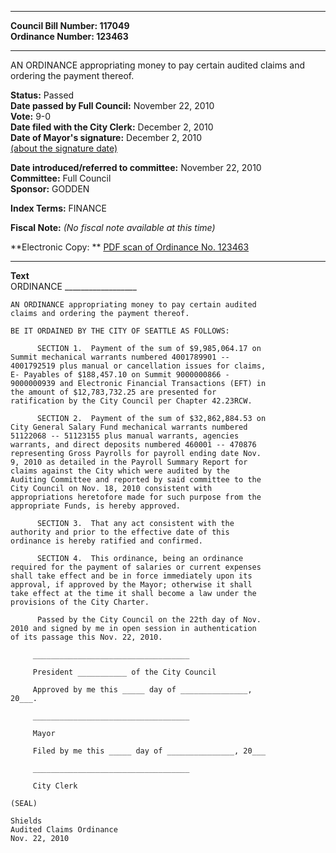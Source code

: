 * * * * *  
  
**Council Bill Number: [](#h0)[](#h2)117049**   
**Ordinance Number: 123463**  
  
* * * * *  
  
AN ORDINANCE appropriating money to pay certain audited claims and ordering the payment thereof.  
  
**Status:** Passed   
**Date passed by Full Council:** November 22, 2010   
**Vote:** 9-0   
**Date filed with the City Clerk:** December 2, 2010   
**Date of Mayor's signature:** December 2, 2010   
[(about the signature date)](/~public/approvaldate.htm)   
  
  
**Date introduced/referred to committee:** November 22, 2010   
**Committee:** Full Council   
**Sponsor:** GODDEN   
  
**Index Terms:** FINANCE  
  
**Fiscal Note:** *(No fiscal note available at this time)*  
  
**Electronic Copy: ** [PDF scan of Ordinance No. 123463](/~archives/Ordinances/Ord_123463.pdf)  
  
* * * * *  
  
**Text**  
    ORDINANCE __________________  
  
    AN ORDINANCE appropriating money to pay certain audited  
    claims and ordering the payment thereof.  
  
    BE IT ORDAINED BY THE CITY OF SEATTLE AS FOLLOWS:  
  
          SECTION 1.  Payment of the sum of $9,985,064.17 on  
    Summit mechanical warrants numbered 4001789901 --  
    4001792519 plus manual or cancellation issues for claims,  
    E- Payables of $188,457.10 on Summit 9000000866 -  
    9000000939 and Electronic Financial Transactions (EFT) in  
    the amount of $12,783,732.25 are presented for  
    ratification by the City Council per Chapter 42.23RCW.  
  
          SECTION 2.  Payment of the sum of $32,862,884.53 on  
    City General Salary Fund mechanical warrants numbered  
    51122068 -- 51123155 plus manual warrants, agencies  
    warrants, and direct deposits numbered 460001 -- 470876  
    representing Gross Payrolls for payroll ending date Nov.  
    9, 2010 as detailed in the Payroll Summary Report for  
    claims against the City which were audited by the  
    Auditing Committee and reported by said committee to the  
    City Council on Nov. 18, 2010 consistent with  
    appropriations heretofore made for such purpose from the  
    appropriate Funds, is hereby approved.  
  
          SECTION 3.  That any act consistent with the  
    authority and prior to the effective date of this  
    ordinance is hereby ratified and confirmed.  
  
          SECTION 4.  This ordinance, being an ordinance  
    required for the payment of salaries or current expenses  
    shall take effect and be in force immediately upon its  
    approval, if approved by the Mayor; otherwise it shall  
    take effect at the time it shall become a law under the  
    provisions of the City Charter.  
  
          Passed by the City Council on the 22th day of Nov.  
    2010 and signed by me in open session in authentication  
    of its passage this Nov. 22, 2010.  
  
         ___________________________________  
  
         President ___________ of the City Council  
  
         Approved by me this _____ day of _______________,  
    20___.  
  
         ___________________________________  
  
         Mayor  
  
         Filed by me this _____ day of _______________, 20___  
  
         ___________________________________  
  
         City Clerk  
  
    (SEAL)  
  
    Shields  
    Audited Claims Ordinance  
    Nov. 22, 2010  
